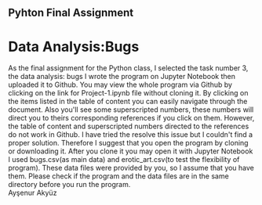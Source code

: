 ## Pyhton Final Assignment
# Data Analysis:Bugs 
As the final assignment for the Python class, I selected the task number 3, the data analysis: bugs
I wrote the program on Jupyter Notebook then uploaded it to Github.
You may view the whole program via Github by clicking on the link for Project-1.ipynb file without cloning it.
By clicking on the items listed in the table of content you can easily navigate through the document. Also you'll see some superscripted numbers, these numbers will direct you to theirs corresponding references if you click on them.
However, the table of content and superscripted numbers directed to the references do not work in Github. I have tried the resolve this issue but I couldn't find a proper solution.
Therefore I suggest that you open the program by cloning or downloading it. 
After you clone it you may open it with Jupyter Notebook
I used bugs.csv(as main data) and erotic_art.csv(to test the flexibility of program). These data files were provided by you, so I assume that you have them. Please check if the program and the data files are in the same directory before you run the program. <br>
Ayşenur Akyüz
